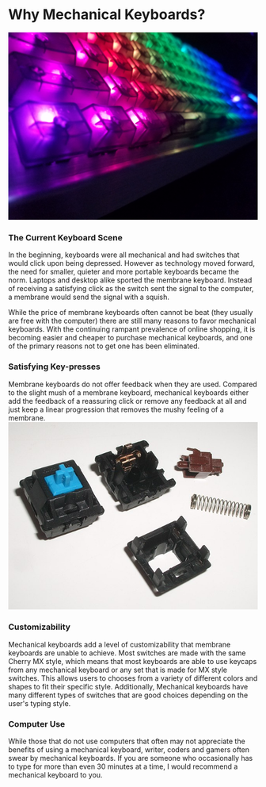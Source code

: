 # Why Mechanical Keyboards? #

![MechanicalKeyboard](images/MechKeyboard.jpg)

### The Current Keyboard Scene ###
In the beginning, keyboards were all mechanical and had switches that would click upon being depressed. However as technology moved forward, the need for smaller, quieter and more portable keyboards became the norm. Laptops and desktop alike sported the membrane keyboard. Instead of receiving a satisfying click as the switch sent the signal to the computer, a membrane would send the signal with a squish.  

While the price of membrane keyboards often cannot be beat (they usually are free with the computer) there are still many reasons to favor mechanical keyboards. With the continuing rampant prevalence of online shopping, it is becoming easier and cheaper to purchase mechanical keyboards, and one of the primary reasons not to get one has been eliminated.

### Satisfying Key-presses ####
Membrane keyboards do not offer feedback when they are used. Compared to the slight mush of a membrane keyboard, mechanical keyboards either add the feedback of a reassuring click or remove any feedback at all and just keep a linear progression that removes the mushy feeling of a membrane.
![Mechanical Switches](images/WikipediaMechSwitches.jpg)

### Customizability ####
Mechanical keyboards add a level of customizability that membrane keyboards are unable to achieve. Most switches are made with the same Cherry MX style, which means that most keyboards are able to use keycaps from any mechanical keyboard or any set that is made for MX style switches. This allows users to chooses from a variety of different colors and shapes to fit their specific style. Additionally, Mechanical keyboards have many different types of switches that are good choices depending on the user's typing style.

### Computer Use ####
While those that do not use computers that often may not appreciate the benefits of using a mechanical keyboard, writer, coders and gamers often swear by mechanical keyboards. If you are someone who occasionally has to type for more than even 30 minutes at a time, I would recommend a mechanical keyboard to you.
